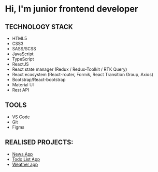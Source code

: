# Hi, I'm junior frontend developer

## TECHNOLOGY STACK
- HTML5
- CSS3
- SASS/SCSS
- JavaScript
- TypeScript
- ReactJS
- React state manager (Redux / Redux-Toolkit / RTK Query)
- React ecosystem (React-router, Formik, React Transition Group, Axios)
- Bootstrap/React-bootstrap
- Material UI
- Rest API

## TOOLS
- VS Code
- Git
- Figma

## REALISED PROJECTS:
- [News App](https://github.com/Alejandro-Vas/news-app)
- [Todo List App](https://github.com/Alejandro-Vas/todo-list-app)
- [Weather app](https://github.com/Alejandro-Vas/weather-app)



 
